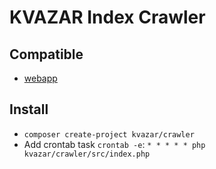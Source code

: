 # KVAZAR Index Crawler

## Compatible

* [webapp](https://github.com/kvazar-network/webapp)

## Install

* `composer create-project kvazar/crawler`
* Add crontab task `crontab -e`: `* * * * * php kvazar/crawler/src/index.php`